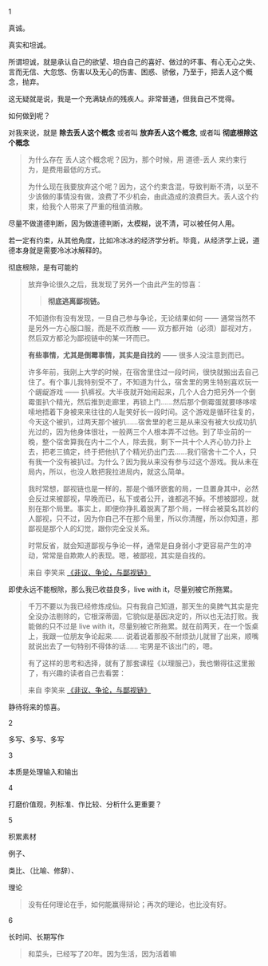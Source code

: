 1

真诚。

真实和坦诚。

所谓坦诚，就是承认自己的欲望、坦白自己的喜好、做过的坏事、有心无心之失、言而无信、大忽悠、伤害以及无心的伤害、困惑、骄傲，乃至于，把丢人这个概念，抛弃。

这无疑就是说，我是一个充满缺点的残疾人。非常普通，但我自己不觉得。

如何做到呢？

对我来说，就是 **除去丢人这个概念**  或者叫 **放弃丢人这个概念**, 或者叫 **彻底根除这个概念**

> 为什么存在 丢人这个概念呢？因为，那个时候，用 道德-丢人 来约束行为，是费用最低的方式。
>
> 为什么现在我要放弃这个呢？因为，这个约束含混，导致判断不清，以至不少该做的事情没有做，浪费了不少机会，由此造成的浪费巨大。丢人这个约束，给我个人带来了严重的租值消散。

尽量不做道德判断，因为做道德判断，太模糊，说不清，可以被任何人用。

若一定有约束，从其他角度，比如冷冰冰的经济学分析。毕竟，从经济学上说，道德本身就是需要冷冰冰解释的。

彻底根除，是有可能的

> 放弃争论很久之后，我发现了另外一个由此产生的惊喜：
>
> > **彻底逃离鄙视链。**
>
> 不知道你有没有发现，一旦自己参与争论，无论结果如何 —— 通常当然不是另外一方心服口服，而是不欢而散 —— 双方都开始（必须）鄙视对方，然后双方都沦为鄙视链中的某一环而已。
>
> **有些事情，尤其是倒霉事情，其实是自找的** —— 很多人没注意到而已。
>
> 许多年前，我刚上大学的时候，在宿舍里住过一段时间，很快就搬出去自己住了。有个事儿我特别受不了，不知道为什么，宿舍里的男生特别喜欢玩一个龌龊游戏 —— 扒裤衩。大半夜就开始闹起来，几个人合力把另外一个倒霉蛋扒个精光，然后推到走廊里，再锁上门……然后那个倒霉蛋就要哆哆嗦嗦地捂着下身被来来往往的人耻笑好长一段时间。这个游戏是循环往复的，今天这个被扒，过两天那个被扒……宿舍里的老三是从来没有被大伙成功扒光过的，因为他身体很壮，一般两三个人根本弄不过他。到了毕业前的一晚，整个宿舍算我在内十二个人，除去我，剩下一共十个人齐心协力扑上去，把老三搞定，终于把他扒了个精光扔出门去……我们宿舍十二个人，只有我一个没有被扒过。为什么？因为我从来没有参与过这个游戏。我从未在局内，所以，也没人敢把我拉进局内，就这么简单。
>
> 我时常想，鄙视链也是一样的，那是个循环嵌套的局，一旦置身其中，必然会反过来被鄙视，早晚而已，私下或者公开，谁都逃不掉。不想被鄙视，就别在那个局里。事实上，即便你挣扎着脱离了那个局，一样会被莫名其妙的人鄙视，只不过，因为你自己不在那个局里，所以你清醒，所以你知道，那鄙视是那个人的幻觉，跟你完全没关系。
>
> 时常反省，就会知道鄙视与争论一样，通常是自身弱小才更容易产生的冲动，常常是自欺欺人的表现。嗯，被鄙视，其实是自找的。
>
> 来自 李笑来 [《非议、争论，与鄙视链》](http://zhibimo.com/read/xiaolai/reborn-every-7-years/A11.html)

即使永远不能根除，那么我已收益良多，live with it，尽量别被它所拖累。

> 千万不要以为我已经修炼成仙。只有我自己知道，那天生的臭脾气其实是完全没办法剔除的，它根深蒂固，它貌似是基因决定的，所以也无法打败。我能做的只不过是 live with it，尽量别被它所拖累。就在前两天，在一个饭桌上，我跟一位朋友争论起来…… 说着说着那股不耐烦劲儿就冒了出来，顺嘴就说出去了一句特别不得体的话…… 宅男是不该出门的，嗯。
>
> 有了这样的思考和选择，就有了那套课程《以理服己》，我也懒得往这里搬了，有兴趣的读者自己去看罢：
>
> 来自 李笑来 [《非议、争论，与鄙视链》](http://zhibimo.com/read/xiaolai/reborn-every-7-years/A11.html)

静待将来的惊喜。

2

多写、多写、多写

3

本质是处理输入和输出

4

打磨价值观，列标准、作比较、分析什么更重要？

5

积累素材

例子、

类比、（比喻、修辞）、

理论

> 没有任何理论在手，如何能赢得辩论；再次的理论，也比没有好。

6

长时间、长期写作

> 和菜头，已经写了20年。因为生活，因为活着嘛